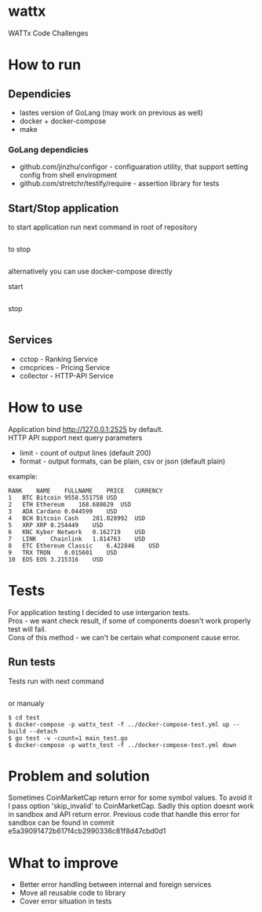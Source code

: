 # wattx
WATTx Code Challenges

# How to run
## Dependicies

* lastes version of GoLang (may work on previous as well)
* docker + docker-compose
* make

### GoLang dependicies
* github.com/jinzhu/configor - configuaration utility, that support setting config from shell enviropment
* github.com/stretchr/testify/require - assertion library for tests

## Start/Stop application

to start application run next command in root of repository

``` $ make start
```

to stop

``` $ make stop
```

alternatively you can use docker-compose directly

start

``` $ docker-compose up --build --detach
```

stop

``` $ docker-compose down
```

## Services
* cctop - Ranking Service
* cmcprices - Pricing Service
* collector - HTTP-API Service

# How to use

Application bind http://127.0.0.1:2525 by default.<br>
HTTP API support next query parameters<br>
* limit - count of output lines (default 200)
* format - output formats, can be plain, csv or json (default plain)

example:

``` $ curl "http://localhost:2525?format=plain&limit=10" 
RANK	NAME	FULLNAME	PRICE	CURRENCY
1	BTC	Bitcoin	9558.551758	USD
2	ETH	Ethereum	168.688629	USD
3	ADA	Cardano	0.044599	USD
4	BCH	Bitcoin Cash	281.028992	USD
5	XRP	XRP	0.254449	USD
6	KNC	Kyber Network	0.162719	USD
7	LINK	Chainlink	1.814763	USD
8	ETC	Ethereum Classic	6.422846	USD
9	TRX	TRON	0.015601	USD
10	EOS	EOS	3.215316	USD
```

# Tests

For application testing I decided to use intergarion tests.<br>
Pros - we want check result, if some of components doesn't work properly test will fail.<br>
Cons of this method - we can't be certain what component cause error.<br>

## Run tests

Tests run with next command

```$ make test
```

or manualy

```
$ cd test
$ docker-compose -p wattx_test -f ../docker-compose-test.yml up --build --detach
$ go test -v -count=1 main_test.go
$ docker-compose -p wattx_test -f ../docker-compose-test.yml down
```

# Problem and solution

Sometimes CoinMarketCap return error for some symbol values. To avoid it I pass option 'skip_invalid' to CoinMarketCap.
Sadly this option doesnt work in sandbox and API return error. Previous code that handle this error for sandbox can be found in commit e5a39091472b617f4cb2990336c81f8d47cbd0d1

# What to improve

* Better error handling between internal and foreign services
* Move all reusable code to library
* Cover error situation in tests
